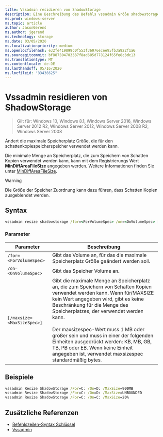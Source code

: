```yaml
---
title: Vssadmin residieren von ShadowStorage
description: Eine Beschreibung des Befehls vssadmin Größe shadowstorage.
ms.prod: windows-server
ms.topic: article
author: JasonGerend
ms.author: jgerend
ms.technology: storage
ms.date: 03/05/2020
ms.localizationpriority: medium
ms.openlocfilehash: e32fe419899c0f553f36976ecee95fb3a922f1a6
ms.sourcegitcommit: bf887504703337f8ad685d778124f65fe8c3dc13
ms.translationtype: MT
ms.contentlocale: de-DE
ms.lasthandoff: 05/16/2020
ms.locfileid: "83436625"
---
```

# <a name="vssadmin-resize-shadowstorage"></a>Vssadmin residieren von ShadowStorage

> Gilt für: Windows 10, Windows 8.1, Windows Server 2016, Windows Server 2012 R2, Windows Server 2012, Windows Server 2008 R2, Windows Server 2008

Ändert die maximale Speicherplatz Größe, die für den schattenkopiespeicherspeicher verwendet werden kann.

Die minimale Menge an Speicherplatz, die zum Speichern von Schatten Kopien verwendet werden kann, kann mit dem Registrierungs Wert **MinDiffAreaFileSize** angegeben werden. Weitere Informationen finden Sie unter [MinDiffAreaFileSize](https://docs.microsoft.com/windows/win32/backup/registry-keys-for-backup-and-restore#mindiffareafilesize).

> [!WARNING]
> Die Größe der Speicher Zuordnung kann dazu führen, dass Schatten Kopien ausgeblendet werden.

## <a name="syntax"></a>Syntax

```cmd
vssadmin resize shadowstorage /for=<ForVolumeSpec> /on=<OnVolumeSpec> [/maxsize=<MaxSizeSpec>]
```

### <a name="parameters"></a>Parameter

|Parameter|Beschreibung|
|---|---|
`/for=<ForVolumeSpec>`  | Gibt das Volume an, für das die maximale Speicherplatz Größe geändert werden soll.
`/on=<OnVolumeSpec>` | Gibt das Speicher Volume an.
`[/maxsize=<MaxSizeSpec>]` |  Gibt die maximale Menge an Speicherplatz an, die zum Speichern von Schatten Kopien verwendet werden kann. Wenn für/MAXSIZE kein Wert angegeben wird, gibt es keine Beschränkung für die Menge des Speicherplatzes, der verwendet werden kann.  <br> <br> Der maxsizespec-Wert muss 1 MB oder größer sein und muss in einer der folgenden Einheiten ausgedrückt werden: KB, MB, GB, TB, PB oder EB. Wenn keine Einheit angegeben ist, verwendet maxsizespec standardmäßig bytes.

## <a name="examples"></a>Beispiele

```cmd
vssadmin Resize ShadowStorage /For=C: /On=D: /MaxSize=900MB
vssadmin Resize ShadowStorage /For=C: /On=D: /MaxSize=UNBOUNDED
vssadmin Resize ShadowStorage /For=C: /On=C: /MaxSize=20%
```

## <a name="additional-references"></a>Zusätzliche Referenzen

* [Befehlszeilen-Syntax Schlüssel](https://docs.microsoft.com/windows-server/administration/windows-commands/command-line-syntax-key)
* [Vssadmin](vssadmin.md)
